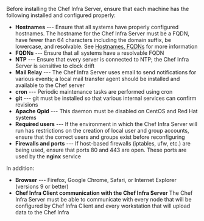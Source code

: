 Before installing the Chef Infra Server, ensure that each machine has
the following installed and configured properly:

- **Hostnames** --- Ensure that all systems have properly configured
    hostnames. The hostname for the Chef Infra Server must be a FQDN,
    have fewer than 64 characters including the domain suffix, be
    lowercase, and resolvable. See [Hostnames,
    FQDNs](/install_server_pre.html#hostnames) for more information
- **FQDNs** --- Ensure that all systems have a resolvable FQDN
- **NTP** --- Ensure that every server is connected to NTP; the Chef
    Infra Server is sensitive to clock drift
- **Mail Relay** --- The Chef Infra Server uses email to send
    notifications for various events; a local mail transfer agent should
    be installed and available to the Chef server
- **cron** --- Periodic maintenance tasks are performed using cron
- **git** --- git must be installed so that various internal services
    can confirm revisions
- **Apache Qpid** --- This daemon must be disabled on CentOS and Red
    Hat systems
- **Required users** --- If the environment in which the Chef Infra
    Server will run has restrictions on the creation of local user and
    group accounts, ensure that the correct users and groups exist
    before reconfiguring
- **Firewalls and ports** --- If host-based firewalls (iptables, ufw,
    etc.) are being used, ensure that ports 80 and 443 are open. These
    ports are used by the **nginx** service

In addition:

- **Browser** --- Firefox, Google Chrome, Safari, or Internet Explorer
    (versions 9 or better)
- **Chef Infra Client communication with the Chef Infra Server** The
    Chef Infra Server must be able to communicate with every node that
    will be configured by Chef Infra Client and every workstation that
    will upload data to the Chef Infra